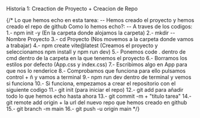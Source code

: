 Historia 1: Creaction de Proyecto + Creacion de Repo 

{/*
  Lo que hemos echo en esta tarea:
  -- Hemos creado el proyecto y hemos creado el repo de github 
  Como lo hemos echo?:
  -- A traves de los codigos:
  1.- npm init -y (En la carpeta donde alojamos la carpeta)
  2.- mkdir -- Nombre Proyecto
  3.- cd Proyecto (Nos movemos a la carpeta donde vamos a trabajar)
  4.- npm create vite@latest (Creamos el proyecto y seleccionamos npm install y npm run dev)
  5.- Ponemos code . dentro de cmd dentro de la carpeta en la que tenemos el proyecto
  6.- Borramos los estilos por defecto (App.css y index.css)
  7.- Escribimos algo en App para que nos lo renderice 
  8.- Comprobamos que funciona para ello pulsamos control + ñ y vamos a terminal
  9.- npm run dev dentro de terminal y vemos si funciona
  10.- Si funciona, empezamos a crear el repositorio con el siguiente codigo
  11.- git init (para iniciar el repo)
  12.- git add para añadir todo lo que hemos echo hasta ahora
  13.- git commit -m + "titulo tarea"
  14.- git remote add origin + la url del nuevo repo que hemos creado en github
  15.- git branch -m main 
  16.- git push -u origin main
*/}